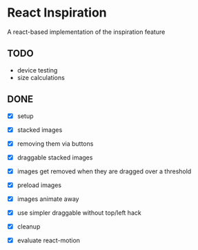 # React Inspiration 

A react-based implementation of the inspiration feature

## TODO

* device testing
* size calculations

## DONE

* [x] setup
* [x] stacked images
* [x] removing them via buttons
* [x] draggable stacked images
* [x] images get removed when they are dragged over a threshold
* [x] preload images
* [x] images animate away
* [x] use simpler draggable without top/left hack
* [x] cleanup
* [x] evaluate react-motion

